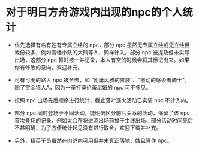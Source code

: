# 对于明日方舟游戏内出现的npc的个人统计

- 优先选择有名有姓有专属立绘的 npc，部分 npc 虽然无专属立绘或无立绘但戏份较多，例如雪怪小队的大熊等人，同样计入。部分 npc 被提及但未实际出场，这部分 npc 暂时被一并记录，本人有空的时候会将其标记出来。如果你有修改的意向，欢迎补充。

- 可有可无的路人 npc 被舍去，如 “附庸风雅的贵族”、“激动的感染者骑士”。除了赏金猎人A，因为一拳打穿伦蒂尼姆的 npc 可不多见。

- 按照 npc 出场先后顺序进行统计，截止落叶逐火活动已实装 npc 不计入内。

- 部分 npc 同时登场于不同活动，能明确区分前后关系的活动，保留了该 npc 首次登场的记录，例如太合在将进酒出场前曾于主线出场。部分活动时间先后不甚明确，为了方便统计起见没有进行取舍，欢迎下载并补充。

- 另外，精英干员虽然在肉鸽内可用但并未真正落地，姑且算作 npc。